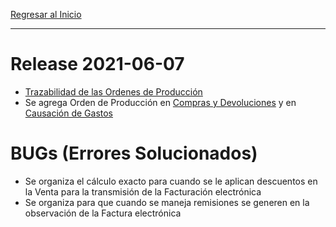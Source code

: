 [Regresar al Inicio](../README.md)

---
# Release 2021-06-07

- [Trazabilidad de las Ordenes de Producción](../produccion/consultas-reportes/trazabilidad.md)
- Se agrega Orden de Producción en [Compras y Devoluciones](../compras/movimientos/compras-devoluciones.md) y en [Causación de Gastos](../gastos/movimientos/causacion-gastos.md)

# BUGs (Errores Solucionados)

- Se organiza el cálculo exacto para cuando se le aplican descuentos en la Venta para la transmisión de la Facturación electrónica
- Se organiza para que cuando se maneja remisiones se generen en la observación de la Factura electrónica


